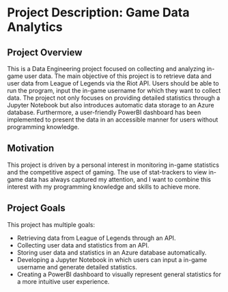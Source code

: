 # Project Description: Game Data Analytics

## Project Overview
This is a Data Engineering project focused on collecting and analyzing in-game user data. The main objective of this project is to retrieve data and user data from League of Legends via the Riot API. Users should be able to run the program, input the in-game username for which they want to collect data. The project not only focuses on providing detailed statistics through a Jupyter Notebook but also introduces automatic data storage to an Azure database. Furthermore, a user-friendly PowerBI dashboard has been implemented to present the data in an accessible manner for users without programming knowledge.

## Motivation
This project is driven by a personal interest in monitoring in-game statistics and the competitive aspect of gaming. The use of stat-trackers to view in-game data has always captured my attention, and I want to combine this interest with my programming knowledge and skills to achieve more.

## Project Goals
This project has multiple goals:

- Retrieving data from League of Legends through an API.
- Collecting user data and statistics from an API.
- Storing user data and statistics in an Azure database automatically.
- Developing a Jupyter Notebook in which users can input a in-game username and generate detailed statistics.
- Creating a PowerBI dashboard to visually represent general statistics for a more intuitive user experience.
